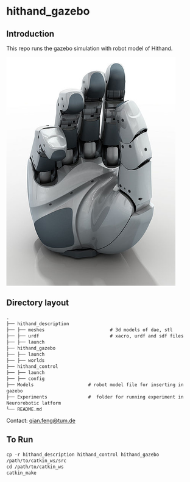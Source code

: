 # hithand_gazebo
## Introduction
This repo runs the gazebo simulation with robot model of Hithand.  

![Alt text](docs/HIT_Hand_II_444x600.jpg?raw=true "Title")
## Directory layout

    .
    ├── hithand_description                   
    ├── ├── meshes                        # 3d models of dae, stl
    ├── ├── urdf                          # xacro, urdf and sdf files
    ├── ├── launch 
    ├── hithand_gazebo 
    ├── ├── launch 
    ├── ├── worlds
    ├── hithand_control  
    ├── ├── launch 
    ├── ├── config
    ├── Models                    # robot model file for inserting in gazebo
    ├── Experiments               #  folder for running experiment in Neurorobotic latform
    └── README.md
    

Contact:
qian.feng@tum.de

## To Run
```
cp -r hithand_description hithand_control hithand_gazebo /path/to/catkin_ws/src 
cd /path/to/catkin_ws 
catkin_make 
```

